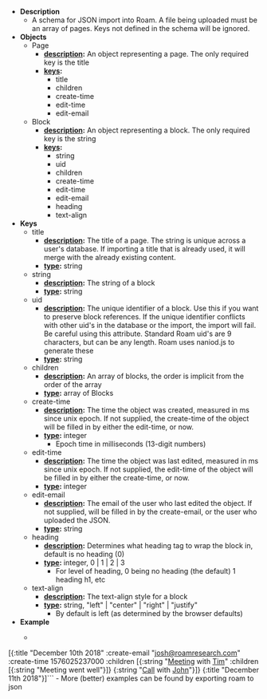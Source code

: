 - **Description**
    - A schema for JSON import into Roam. A file being uploaded must be an array of pages. Keys not defined in the schema will be ignored.
- **Objects**
    - Page
        - **[description](<description.md>):** An object representing a page. The only required key is the title
        - **[keys](<keys.md>):**
            - title
            - children
            - create-time
            - edit-time
            - edit-email
    - Block
        - **[description](<description.md>):** An object representing a block. The only required key is the string
        - **[keys](<keys.md>):**
            - string
            - uid
            - children
            - create-time
            - edit-time
            - edit-email
            - heading
            - text-align
- **Keys**
    - title
        - **[description](<description.md>):** The title of a page. The string is unique across a user's database. If importing a title that is already used, it will merge with the already existing content.
        - **[type](<type.md>):** string
    - string
        - **[description](<description.md>):** The string of a block
        - **[type](<type.md>):** string
    - uid
        - **[description](<description.md>):** The unique identifier of a block. Use this if you want to preserve block references. If the unique identifier conflicts with other uid's in the database or the import, the import will fail. Be careful using this attribute. Standard Roam uid's are 9 characters, but can be any length. Roam uses naniod.js to generate these
        - **[type](<type.md>):** string
    - children
        - **[description](<description.md>):** An array of blocks, the order is implicit from the order of the array
        - **[type](<type.md>):** array of Blocks
    - create-time
        - **[description](<description.md>):** The time the object was created, measured in ms since unix epoch. If not supplied, the create-time of the object will be filled in by either the edit-time, or now.
        - **[type](<type.md>):** integer
            - Epoch time in milliseconds (13-digit numbers)
    - edit-time
        - **[description](<description.md>):** The time the object was last edited, measured in ms since unix epoch. If not supplied, the edit-time of the object will be filled in by either the create-time, or now.
        - **[type](<type.md>):** integer
    - edit-email
        - **[description](<description.md>):** The email of the user who last edited the object. If not supplied, will be filled in by the create-email, or the user who uploaded the JSON.
        - **[type](<type.md>):** string
    - heading
        - **[description](<description.md>):** Determines what heading tag to wrap the block in, default is no heading (0)
        - **[type](<type.md>):** integer, 0 | 1 | 2 | 3
            - For level of heading, 0 being no heading (the default) 1 heading h1, etc
    - text-align
        - **[description](<description.md>):** The text-align style for a block
        - **[type](<type.md>):** string, "left" | "center" | "right" | "justify"
            - By default is left (as determined by the browser defaults)
- **Example**
    - ```javascript
[{:title        "December 10th 2018"
  :create-email "josh@roamresearch.com"
  :create-time  1576025237000
  :children     [{:string   "[Meeting](<Meeting.md>) with [Tim](<Tim.md>)"
                  :children [{:string "Meeting went well"}]}
                 {:string "[Call](<Call.md>) with [John](<John.md>)"}]}
 {:title    "December 11th 2018"}]```
    - More (better) examples can be found by exporting roam to json
